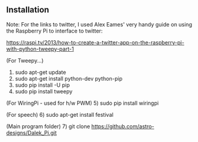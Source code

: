 Installation
------------

Note: For the links to twitter, I used Alex Eames' very handy guide on using the Raspberry Pi to interface to twitter:

https://raspi.tv/2013/how-to-create-a-twitter-app-on-the-raspberry-pi-with-python-tweepy-part-1

(For Tweepy...)
1) sudo apt-get update
2) sudo apt-get install python-dev python-pip
3) sudo pip install -U pip
4) sudo pip install tweepy

(For WiringPi - used for h/w PWM)
5) sudo pip install wiringpi

(For speech)
6) sudo apt-get install festival

(Main program folder)
7) git clone https://github.com/astro-designs/Dalek_Pi.git
